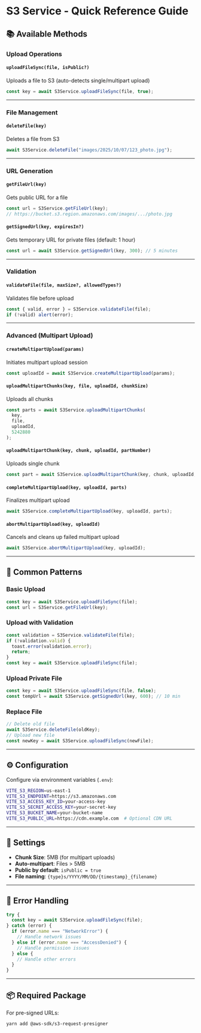 # S3 Service - Quick Reference Guide

## 📚 Available Methods

### Upload Operations

#### `uploadFileSync(file, isPublic?)`

Uploads a file to S3 (auto-detects single/multipart upload)

```typescript
const key = await S3Service.uploadFileSync(file, true);
```

---

### File Management

#### `deleteFile(key)`

Deletes a file from S3

```typescript
await S3Service.deleteFile("images/2025/10/07/123_photo.jpg");
```

---

### URL Generation

#### `getFileUrl(key)`

Gets public URL for a file

```typescript
const url = S3Service.getFileUrl(key);
// https://bucket.s3.region.amazonaws.com/images/.../photo.jpg
```

#### `getSignedUrl(key, expiresIn?)`

Gets temporary URL for private files (default: 1 hour)

```typescript
const url = await S3Service.getSignedUrl(key, 300); // 5 minutes
```

---

### Validation

#### `validateFile(file, maxSize?, allowedTypes?)`

Validates file before upload

```typescript
const { valid, error } = S3Service.validateFile(file);
if (!valid) alert(error);
```

---

### Advanced (Multipart Upload)

#### `createMultipartUpload(params)`

Initiates multipart upload session

```typescript
const uploadId = await S3Service.createMultipartUpload(params);
```

#### `uploadMultipartChunks(key, file, uploadId, chunkSize)`

Uploads all chunks

```typescript
const parts = await S3Service.uploadMultipartChunks(
  key,
  file,
  uploadId,
  5242880
);
```

#### `uploadMultipartChunk(key, chunk, uploadId, partNumber)`

Uploads single chunk

```typescript
const part = await S3Service.uploadMultipartChunk(key, chunk, uploadId, 1);
```

#### `completeMultipartUpload(key, uploadId, parts)`

Finalizes multipart upload

```typescript
await S3Service.completeMultipartUpload(key, uploadId, parts);
```

#### `abortMultipartUpload(key, uploadId)`

Cancels and cleans up failed multipart upload

```typescript
await S3Service.abortMultipartUpload(key, uploadId);
```

---

## 🎯 Common Patterns

### Basic Upload

```typescript
const key = await S3Service.uploadFileSync(file);
const url = S3Service.getFileUrl(key);
```

### Upload with Validation

```typescript
const validation = S3Service.validateFile(file);
if (!validation.valid) {
  toast.error(validation.error);
  return;
}
const key = await S3Service.uploadFileSync(file);
```

### Upload Private File

```typescript
const key = await S3Service.uploadFileSync(file, false);
const tempUrl = await S3Service.getSignedUrl(key, 600); // 10 min
```

### Replace File

```typescript
// Delete old file
await S3Service.deleteFile(oldKey);
// Upload new file
const newKey = await S3Service.uploadFileSync(newFile);
```

---

## ⚙️ Configuration

Configure via environment variables (`.env`):

```bash
VITE_S3_REGION=us-east-1
VITE_S3_ENDPOINT=https://s3.amazonaws.com
VITE_S3_ACCESS_KEY_ID=your-access-key
VITE_S3_SECRET_ACCESS_KEY=your-secret-key
VITE_S3_BUCKET_NAME=your-bucket-name
VITE_S3_PUBLIC_URL=https://cdn.example.com  # Optional CDN URL
```

---

## 🔧 Settings

- **Chunk Size**: 5MB (for multipart uploads)
- **Auto-multipart**: Files > 5MB
- **Public by default**: `isPublic = true`
- **File naming**: `{type}s/YYYY/MM/DD/{timestamp}_{filename}`

---

## 🚨 Error Handling

```typescript
try {
  const key = await S3Service.uploadFileSync(file);
} catch (error) {
  if (error.name === "NetworkError") {
    // Handle network issues
  } else if (error.name === "AccessDenied") {
    // Handle permission issues
  } else {
    // Handle other errors
  }
}
```

---

## 📦 Required Package

For pre-signed URLs:

```bash
yarn add @aws-sdk/s3-request-presigner
```
